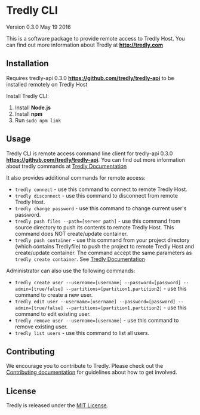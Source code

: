 # Tredly CLI

Version 0.3.0
May 19 2016

This is a software package to provide remote access to Tredly Host. You can find out more information about Tredly at **<http://tredly.com>**

## Installation

Requires tredly-api 0.3.0 **<https://github.com/tredly/tredly-api>** to be installed remotely on Tredly Host

Install Tredly CLI:

1. Install **Node.js**
2. Install **npm**
3. Run `sudo npm link`

## Usage

Tredly CLI is remote access command line client for tredly-api 0.3.0 **<https://github.com/tredly/tredly-api>**. You can find out more information about tredly commands at [Tredly Documentation](https://github.com/tredly/tredly-host/blob/master/README.md)

It also provides additional commands for remote access:

- `tredly connect` - use this command to connect to remote Tredly Host.
- `tredly disconnect` - use this command to disconnect from remote Tredly Host.
- `tredly change password` - use this command to change current user's password.
- `tredly push files --path=[server path]` - use this command from source directory to push its contents to remote Tredly Host. This command does NOT create/update container.
- `tredly push container` - use this command from your project directory (which contains Tredlyfile) to push the project to remote Tredly Host and create/update container. The command accept the same parameters as `tredly create container`. See [Tredly Documentation](https://github.com/tredly/tredly-host/blob/master/README.md)

Administrator can also use the following commands:

- `tredly create user --username=[username] --password=[password] --admin=[true/false] --partitions=[partition1,partition2]` - use this command to create a new user.
- `tredly edit user --username=[username] --password=[password] --admin=[true/false] --partitions=[partition1,partition2]` - use this command to edit existing user.
- `tredly remove user --username=[username]` - use this command to remove existing user.
- `tredly list users` - use this command to list all users.


## Contributing

We encourage you to contribute to Tredly. Please check out the [Contributing documentation](https://github.com/tredly/tredly-cli/blob/master/CONTRIBUTING.md) for guidelines about how to get involved.

## License

Tredly is released under the [MIT License](http://www.opensource.org/licenses/MIT).
